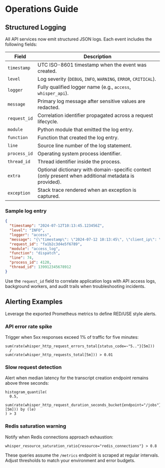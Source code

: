 # Operations Guide

## Structured Logging

All API services now emit structured JSON logs. Each event includes the
following fields:

| Field | Description |
| --- | --- |
| `timestamp` | UTC ISO-8601 timestamp when the event was created. |
| `level` | Log severity (`DEBUG`, `INFO`, `WARNING`, `ERROR`, `CRITICAL`). |
| `logger` | Fully qualified logger name (e.g., `access`, `whisper_api`). |
| `message` | Primary log message after sensitive values are redacted. |
| `request_id` | Correlation identifier propagated across a request lifecycle. |
| `module` | Python module that emitted the log entry. |
| `function` | Function that created the log entry. |
| `line` | Source line number of the log statement. |
| `process_id` | Operating system process identifier. |
| `thread_id` | Thread identifier inside the process. |
| `extra` | Optional dictionary with domain-specific context (only present when additional metadata is provided). |
| `exception` | Stack trace rendered when an exception is captured. |

### Sample log entry

```json
{
  "timestamp": "2024-07-12T10:13:45.123456Z",
  "level": "INFO",
  "logger": "access",
  "message": "{\"timestamp\": \"2024-07-12 10:13:45\", \"client_ip\": \"192.0.2.10\", \"method\": \"GET\", \"url\": \"https://api.example.com/health/readyz\", \"path\": \"/health/readyz\", \"query_params\": {}, \"status_code\": 200, \"response_time_ms\": 42.71, \"user_agent\": \"curl/8.0.1\", \"content_length\": \"128\", \"request_id\": \"fa1b2c3d4e5f6789\"}",
  "request_id": "fa1b2c3d4e5f6789",
  "module": "access_log",
  "function": "dispatch",
  "line": 74,
  "process_id": 4120,
  "thread_id": 139912345678912
}
```

Use the `request_id` field to correlate application logs with API access
logs, background workers, and audit trails when troubleshooting incidents.

## Alerting Examples

Leverage the exported Prometheus metrics to define RED/USE style alerts.

### API error rate spike

Trigger when 5xx responses exceed 1% of traffic for five minutes:

```promql
sum(rate(whisper_http_request_errors_total{status_code=~"5.."}[5m]))
  /
sum(rate(whisper_http_requests_total[5m])) > 0.01
```

### Slow request detection

Alert when median latency for the transcript creation endpoint remains above
three seconds:

```promql
histogram_quantile(
  0.5,
  sum(rate(whisper_http_request_duration_seconds_bucket{endpoint="/jobs"}[5m])) by (le)
) > 3
```

### Redis saturation warning

Notify when Redis connections approach exhaustion:

```promql
whisper_resource_saturation_ratio{resource="redis_connections"} > 0.8
```

These queries assume the `/metrics` endpoint is scraped at regular
intervals. Adjust thresholds to match your environment and error budgets.
